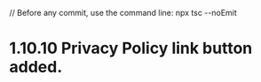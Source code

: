 // Before any commit, use the command line: npx tsc --noEmit

# 1.10.10 Privacy Policy link button added.